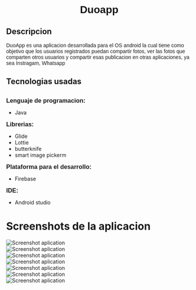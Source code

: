 <h1 style="font-family: Arial; text-align: center">Duoapp</h1>
<h2>Descripcion</h2>  
     
 <p style="font-family: Arial;">
   DuoApp es una aplicacion desarrollada para el OS android la cual             tiene     como objetivo que los usuarios registrados puedan         compartir fotos, ver las fotos que comparten otros usuarios y compartir esas publicacion en otras aplicaciones, ya sea Instragam, Whatsapp</p>
  
<h2>Tecnologias usadas<h2>
  <h3 style="display: inline; font-family: Arial">Lenguaje de programacion:</h3><p style="display:inline;"> 
  <ul> 
    <li>Java</li>
  </ul>
  
  </p>
  
  <h3 style="display: inline; font-family: Arial">Librerias:</h3>
  
  <p style="display: inline;"> 
    <ul>
      <li>Glide</li>
      <li>Lottie</li>
      <li>butterknife</li>
      <li>smart image pickerm</li>
    </ul>
  </p>
  
  <h3 style="display: inline; font-family: Arial">Plataforma para el desarrollo:</h3>
  <p style="display: inline:">  
  <ul>
     <li>Firebase</li>  
  </ul>
  </p>
  
   <h3 style="display: inline; font-family: Arial">IDE:</h3>
  <p style="display: inline;">  
    <ul>
       <li>Android studio</li>
    </ul>
  </p>    

<h1>Screenshots de la aplicacion</h1>
<img style=" display: block; margin: 0 auto;" src="/screens/screen01.jpeg" alt="Screenshot aplication"/>
<img style=" display: block; margin: 0 auto;" src="/screens/screen02.jpeg" alt="Screenshot aplication"/>
<img style=" display: block; margin: 0 auto;" src="/screens/screen03.jpeg" alt="Screenshot aplication"/>
<img style=" display: block; margin: 0 auto;" src="/screens/screen04.jpeg" alt="Screenshot aplication"/>
<img style=" display: block; margin: 0 auto;" src="/screens/screen05.jpeg" alt="Screenshot aplication"/>
<img style=" display: block; margin: 0 auto;" src="/screens/screen06.jpeg" alt="Screenshot aplication"/>
<img style=" display: block; margin: 0 auto;" src="/screens/screen07.jpeg" alt="Screenshot aplication"/>


  

